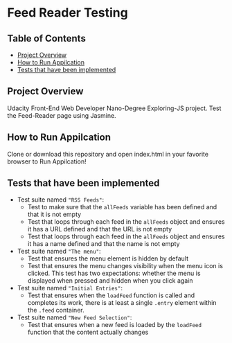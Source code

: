 # Feed Reader Testing

## Table of Contents

* [Project Overview](#project-overview)
* [How to Run Appilcation](#how-to-run-appilcation)
* [Tests that have been implemented](#tests-that-have-been-implemented)

## Project Overview

Udacity Front-End Web Developer Nano-Degree Exploring-JS project. Test the Feed-Reader page using Jasmine.

## How to Run Appilcation

Clone or download this repository and open index.html in your favorite browser to Run Appilcation!

## Tests that have been implemented

- Test suite named `"RSS Feeds"`:
  - Test to make sure that the `allFeeds` variable has been defined and that it is not empty
  - Test that loops through each feed in the `allFeeds` object and ensures it has a URL defined and that the URL is not empty
  - Test that loops through each feed in the `allFeeds` object and ensures it has a name defined and that the name is not empty
- Test suite named `"The menu"`:
  - Test that ensures the menu element is hidden by default
  - Test that ensures the menu changes visibility when the menu icon is clicked. This test has two expectations: whether the menu is displayed when pressed and hidden when you click again
- Test suite named `"Initial Entries"`:
  - Test that ensures when the `loadFeed` function is called and completes its work, there is at least a single `.entry` element within the `.feed` container.
- Test suite named `"New Feed Selection"`:
  - Test that ensures when a new feed is loaded by the `loadFeed` function that the content actually changes